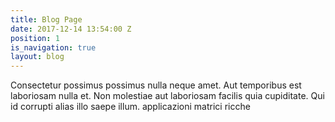 ```yaml
---
title: Blog Page
date: 2017-12-14 13:54:00 Z
position: 1
is_navigation: true
layout: blog
---
```


Consectetur possimus possimus nulla neque amet. Aut temporibus est laboriosam nulla et. Non molestiae aut laboriosam facilis quia cupiditate. Qui id corrupti alias illo saepe illum. applicazioni matrici ricche